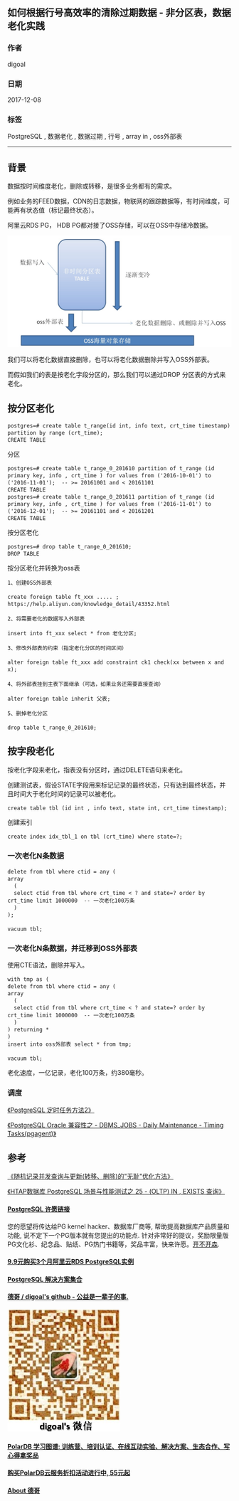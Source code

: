## 如何根据行号高效率的清除过期数据 - 非分区表，数据老化实践  
                        
### 作者                          
digoal                         
                           
### 日期                           
2017-12-08                      
                                    
### 标签                    
PostgreSQL , 数据老化 , 数据过期 , 行号 , array in , oss外部表      
                    
----                    
                     
## 背景  
数据按时间维度老化，删除或转移，是很多业务都有的需求。  
  
例如业务的FEED数据，CDN的日志数据，物联网的跟踪数据等，有时间维度，可能再有状态值（标记最终状态）。  
  
阿里云RDS PG， HDB PG都对接了OSS存储，可以在OSS中存储冷数据。  
  
![pic](20171208_01_pic_001.jpg)  
  
我们可以将老化数据直接删除，也可以将老化数据删除并写入OSS外部表。  
  
而假如我们的表是按老化字段分区的，那么我们可以通过DROP 分区表的方式来老化。  
  
## 按分区老化  
  
```  
postgres=# create table t_range(id int, info text, crt_time timestamp) partition by range (crt_time);    
CREATE TABLE    
```    
      
分区      
      
```    
postgres=# create table t_range_0_201610 partition of t_range (id  primary key, info , crt_time ) for values from ('2016-10-01') to ('2016-11-01');  -- >= 20161001 and < 20161101    
CREATE TABLE    
postgres=# create table t_range_0_201611 partition of t_range (id  primary key, info , crt_time ) for values from ('2016-11-01') to ('2016-12-01');  -- >= 20161101 and < 20161201    
CREATE TABLE    
```  
  
按分区老化  
  
```  
postgres=# drop table t_range_0_201610;  
DROP TABLE  
```  
  
按分区老化并转换为oss表  
  
```  
1、创建OSS外部表  
  
create foreign table ft_xxx ..... ;  
https://help.aliyun.com/knowledge_detail/43352.html  
  
2、将需要老化的数据写入外部表  
  
insert into ft_xxx select * from 老化分区;  
  
3、修改外部表的约束（指定老化分区的时间区间）  
  
alter foreign table ft_xxx add constraint ck1 check(xx between x and x);  
  
4、将外部表挂到主表下面继承（可选，如果业务还需要直接查询）  
  
alter foreign table inherit 父表;  
  
5、删掉老化分区  
  
drop table t_range_0_201610;  
```  
  
## 按字段老化  
按老化字段来老化，指表没有分区时，通过DELETE语句来老化。  
  
创建测试表，假设STATE字段用来标记记录的最终状态，只有达到最终状态，并且时间大于老化时间的记录可以被老化。  
  
```  
create table tbl (id int , info text, state int, crt_time timestamp);  
```  
  
创建索引  
  
```  
create index idx_tbl_1 on tbl (crt_time) where state=?;  
```  
  
### 一次老化N条数据  
  
```  
delete from tbl where ctid = any (  
array  
  (  
  select ctid from tbl where crt_time < ? and state=? order by crt_time limit 1000000  -- 一次老化100万条  
  )  
);  
  
vacuum tbl;  
```  
  
### 一次老化N条数据，并迁移到OSS外部表  
  
使用CTE语法，删除并写入。  
  
  
```  
with tmp as (  
delete from tbl where ctid = any (  
array  
  (  
  select ctid from tbl where crt_time < ? and state=? order by crt_time limit 1000000  -- 一次老化100万条  
  )  
) returning *  
)  
insert into oss外部表 select * from tmp;  
  
vacuum tbl;  
```  
  
老化速度，一亿记录，老化100万条，约380毫秒。  
  
### 调度  
[《PostgreSQL 定时任务方法2》](../201305/20130531_02.md)    
  
[《PostgreSQL Oracle 兼容性之 - DBMS_JOBS - Daily Maintenance - Timing Tasks(pgagent)》](../201305/20130531_01.md)    
  
## 参考  
[《随机记录并发查询与更新(转移、删除)的"无耻"优化方法》](../201501/20150129_01.md)    
  
[《HTAP数据库 PostgreSQL 场景与性能测试之 25 - (OLTP) IN , EXISTS 查询》](../201711/20171107_26.md)  
  
  
  
  
  
  
  
  
  
  
  
  
  
  
  
  
  
  
  
  
  
  
  
  
  
  
  
  
  
  
  
  
  
  
  
  
  
  
  
  
  
  
  
  
  
  
  
  
  
  
  
  
  
  
  
  
  
  
  
  
  
  
  
  
  
  
  
  
  
  
  
  
  
  
#### [PostgreSQL 许愿链接](https://github.com/digoal/blog/issues/76 "269ac3d1c492e938c0191101c7238216")
您的愿望将传达给PG kernel hacker、数据库厂商等, 帮助提高数据库产品质量和功能, 说不定下一个PG版本就有您提出的功能点. 针对非常好的提议，奖励限量版PG文化衫、纪念品、贴纸、PG热门书籍等，奖品丰富，快来许愿。[开不开森](https://github.com/digoal/blog/issues/76 "269ac3d1c492e938c0191101c7238216").  
  
  
#### [9.9元购买3个月阿里云RDS PostgreSQL实例](https://www.aliyun.com/database/postgresqlactivity "57258f76c37864c6e6d23383d05714ea")
  
  
#### [PostgreSQL 解决方案集合](https://yq.aliyun.com/topic/118 "40cff096e9ed7122c512b35d8561d9c8")
  
  
#### [德哥 / digoal's github - 公益是一辈子的事.](https://github.com/digoal/blog/blob/master/README.md "22709685feb7cab07d30f30387f0a9ae")
  
  
![digoal's wechat](../pic/digoal_weixin.jpg "f7ad92eeba24523fd47a6e1a0e691b59")
  
  
#### [PolarDB 学习图谱: 训练营、培训认证、在线互动实验、解决方案、生态合作、写心得拿奖品](https://www.aliyun.com/database/openpolardb/activity "8642f60e04ed0c814bf9cb9677976bd4")
  
  
#### [购买PolarDB云服务折扣活动进行中, 55元起](https://www.aliyun.com/activity/new/polardb-yunparter?userCode=bsb3t4al "e0495c413bedacabb75ff1e880be465a")
  
  
#### [About 德哥](https://github.com/digoal/blog/blob/master/me/readme.md "a37735981e7704886ffd590565582dd0")
  
